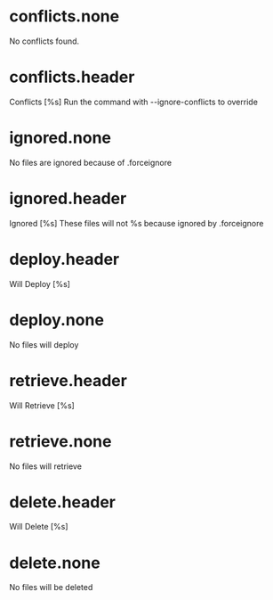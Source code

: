 # conflicts.none

No conflicts found.

# conflicts.header

Conflicts [%s] Run the command with --ignore-conflicts to override

# ignored.none

No files are ignored because of .forceignore

# ignored.header

Ignored [%s] These files will not %s because ignored by .forceignore

# deploy.header

Will Deploy [%s]

# deploy.none

No files will deploy

# retrieve.header

Will Retrieve [%s]

# retrieve.none

No files will retrieve

# delete.header

Will Delete [%s]

# delete.none

No files will be deleted
